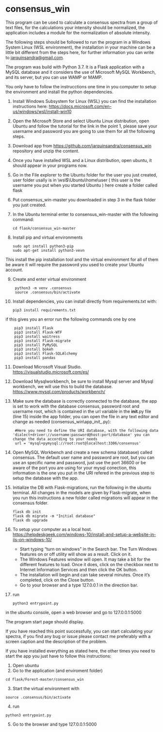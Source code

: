 # consensus_win

This program can be used to calculate a consensus spectra from a group of text files, for the calculations your intensity should be normalized, the application includes a module for the normalization of absolute intensity.

The following steps should be followed to run the program in a Windows System Linux (WSL environment), the installation in your machine can be a little bit different from the steps here, for further information you can write to jarquinsandra@gmail.com.

The program was build with Python 3.7. It is a Flask application with a MySQL database and it considers the use of Microsoft MySQL Workbench, and its server, but you can use WAMP or MAMP.

You only have to follow the instrucctions one time in you computer to setup the environment and install the python dependencies.

1.	Install Windows Subsystem for Linux (WSL) you can find the installation instructions here: https://docs.microsoft.com/en-us/windows/wsl/install-win10
2.	Open the Microsoft Store and select Ubuntu Linux distribution, open Ubuntu and follow the tutorial for the link in the point 1, please save your username and password you are going to use them for all the following steps.
3.	Download app from https://github.com/jarquinsandra/consensus_win repository and unzip the content.
4.	Once you have installed WSL and a Linux distribution, open ubuntu, it should appear in your programs now.
5.	Go in the File explorer to the Ubuntu folder for the user you just created, user folder usally is in  \\wsl$\Ubuntu\home\user ( this user is the username you put when you started Ubuntu ) here create a folder called flask
6.	Put consensus_win-master you downloaded in step 3 in the flask folder you just created. 
7.	In the Ubuntu terminal enter to consensus_win-master with the following command:

        cd flask/consensus_win-master

8.	Install pip and virtual environments 

        sudo apt install python3-pip
        sudo apt-get install python3-vevn

This install the pip installation tool and the virtual environment for all of them be aware it will require the password you used to create your Ubuntu account.

9. Create and enter virtual environment

        python3 -m venv .consensus
        source .consensus/bin/activate

10.	Install dependencies, you can install directly from requirements.txt with:

        pip3 install requirements.txt

if this gives you an error run the following commands one by one

        pip3 install Flask
        pip3 install Flask-WTF
        pip3 install waitress
        pip3 install Flask-migrate
        pip3 install PyMySQL
        pip3 install bokeh
        pip3 install Flask-SQLAlchemy
        pip3 install pandas

11.	Download Microsoft Visual Studio. https://visualstudio.microsoft.com/es/ 
12.	Download Mysqlworkbench, be sure to install Mysql server and Mysql workbench, we will use this to build the database. https://www.mysql.com/products/workbench/ 
13.	Make sure the database is correctly connected to the database, the app is set to work with the database consensus, password root and username root, which is contained in the url variable in the __init__.py file (line 15) inside the app folder, you can open the file in any text editor and change as needed  (consensus_win\app\__init__.py):


         #Here you need to define the URI database, with the following data 'dialect+driver://username:password@host:port/database' you can change the data according to your needs
         url = 'mysql+pymysql://root:root@localhost:3306/consensus'

14. Open MySQL Workbench and create a new schema (database) called consensus. The default user name and password are root, but you can use an specific name and password, just use the port 36600 or be aware of the port you are using for your mysql conection, this information is the one you put in the URI refered in the previous step to setup the database with the app.

15.	Initialize the DB with Flask-migrations, run the following in the ubuntu terminal. All changes in the models are given by Flask-migrate, when you run this instructions a new folder called migrations will appear in the consensus folder.

        flask db init
        flask db migrate -m "Initial database"
        flask db upgrade
        
16. To setup your computer as a local host. https://helpdeskgeek.com/windows-10/install-and-setup-a-website-in-iis-on-windows-10/ 
    - Start typing “turn on windows” in the Search bar. The Turn Windows features on or off utility will show as a result. Click on it.
    - The Windows Features window will open. It may take a bit for the different features to load. Once it does, click on the checkbox next to Internet Information Services and then click the OK button.
    - The installation will begin and can take several minutes. Once it’s completed, click on the Close button.
    - Go to your browser and a type 127.0.0.1 in the direction bar.
   
17. run

        python3 entrypoint.py 

in the ubuntu console, open a web browser and go to 127.0.0.1:5000

The program start page should display.

If you have reached this point successfully, you can start calculating your spectra, if you find any bug or issue please contact me preferably with a screen caption and the description of the problem.

If you have installed everything as stated here, the other times you need to start the app you just have to follow this instructions:
  1. Open ubuntu
  2. Go to the application (and enviroment folder)
    
    cd flask/Forest-master/consensus_win
    
  3. Start the virtual environment with 
  
    source .consensus/bin/activate
    
  4. run 
    
    python3 entrypoint.py 


  5. Go to the browser and type 127.0.0.1:5000
  
  
